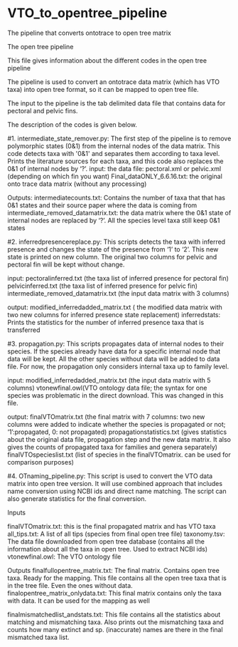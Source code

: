 # VTO_to_opentree_pipeline
The pipeline that converts ontotrace to open tree matrix

The open tree pipeline

This file gives information about the different codes in the open tree pipeline

The pipeline is used to convert an ontotrace data matrix (which has VTO taxa) into open tree format, so it can be mapped to open tree file.

The input to the pipeline is the tab delimited data file that contains data for pectoral and pelvic fins.

The description of the codes is given below.

#1. intermediate_state_remover.py: 
The first step of the pipeline is to remove polymorphic states (0&1) from the internal nodes of the data matrix. This code detects taxa with '0&1' and separates them according to taxa level. Prints the literature sources for each taxa, and this code also replaces the 0&1 of internal nodes by ‘?’.
input:
the data file: pectoral.xml or pelvic.xml (depending on which fin you want) 
Final_dataONLY_6.6.16.txt: the original onto trace data matrix (without any processing)

Outputs:
intermediatecounts.txt: Contains the number of taxa that that has 0&1 states and their source paper where the data is coming from
intermediate_removed_datamatrix.txt: the data matrix where the 0&1 state of internal nodes are replaced by ‘?’. All the species level taxa still keep 0&1 states
 
#2. inferredpresencereplace.py: 
This scripts detects the taxa with inferred presence and changes the state of the presence from ‘1’ to ‘2’. This new state is printed on new column. The original two columns for pelvic and pectoral fin will be kept without change.

input:	pectoralinferred.txt (the taxa list of inferred presence for pectoral fin)
	pelvicinferred.txt (the taxa list of inferred presence for pelvic fin)
	intermediate_removed_datamatrix.txt (the input data matrix with 3 columns)
	
output: modified_inferredadded_matrix.txt ( the modified data matrix with two new 		columns for inferred presence state replacement)
inferredstats: Prints the statistics for the number of inferred presence taxa that is transferred

#3. propagation.py: 
This scripts propagates data of internal nodes to their species. If the species already have data for a specific internal node that data will be kept. All the other species without data will be added to data file. For now, the propagation only considers internal taxa up to family level.

input:	modified_inferredadded_matrix.txt (the input data matrix with 5 columns)
	vtonewfinal.owl(VTO ontology data file; the syntax for one species was 		problematic in the direct download. This was changed in this file.
	
output: finalVTOmatrix.txt (the final matrix with 7 columns: two new columns were added to indicate whether the species is propagated or not; ‘1’:propagated, 0: not propagated)
	propagationstatistics.txt (gives statistics about the original data file, propagation step and the new data matrix. It also gives the counts of propagated taxa for families and genera separately)
	finalVTOspecieslist.txt (list of species in the finalVTOmatrix. can be used for comparison purposes)

#4. OTnaming_pipeline.py: 
This script is used to convert the VTO data matrix into open tree version.
It will use combined approach that includes name conversion using NCBI ids and direct name matching.
The script can also generate statistics for the final conversion.

Inputs

finalVTOmatrix.txt: this is the final propagated matrix and has VTO taxa
all_tips.txt: A list of all tips (species from final open tree file)
taxonomy.tsv: The data file downloaded from open tree database (contains all the information about all the taxa in open tree. Used to extract NCBI ids)
vtonewfinal.owl: The VTO ontology file

Outputs
finalfullopentree_matrix.txt: The final matrix. Contains open tree taxa. Ready for the mapping. This file contains all the open tree taxa that is in the tree file. Even the ones without data.
finalopentree_matrix_onlydata.txt: This final matrix contains only the taxa with data. It can be used for the mapping as well

finalmismatchedlist_andstats.txt: This file contains all the statistics about matching and mismatching taxa. Also prints out the mismatching taxa and counts how many extinct and sp. (inaccurate) names are there in the final mismatched taxa list.





